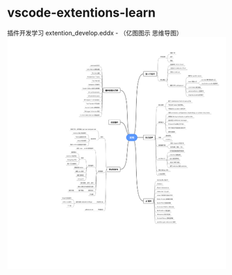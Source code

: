 # vscode-extentions-learn
插件开发学习
extention_develop.eddx - （亿图图示 思维导图）
![学习文档](./extention_devlop.png)